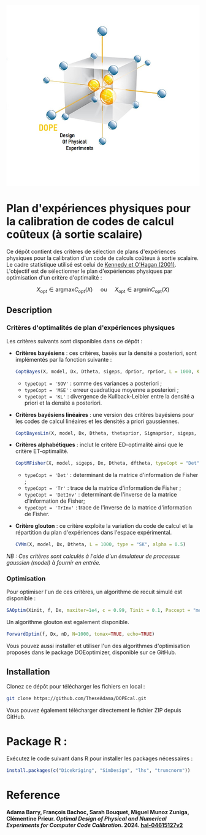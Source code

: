 ![Illustration du plan D-optimal](Graphiques/DOPEcal.jpg)

# Plan d'expériences physiques pour la calibration de codes de calcul coûteux (à sortie scalaire)

Ce dépôt contient des critères de sélection de plans d'expériences physiques pour la calibration d'un code de calculs coûteux à sortie scalaire. Le cadre statistique utilisé est celui de [Kennedy et O'Hagan (2001)](https://www.asc.ohio-state.edu/statistics/comp_exp/jour.club/kennedy01.pdf). L'objectif est de sélectionner le plan d'expériences physiques par optimisation d'un critère d'optimalité :

$$
X_{\text{opt}} \in \text{argmax} C_{\text{opt}}(X) \quad \text{ ou } \quad X_{\text{opt}} \in \text{argmin} C_{\text{opt}}(X)
$$

## Description
### Critères d'optimalités de plan d'expériences physiques
Les critères suivants sont disponibles dans ce dépôt :

- **Critères bayésiens** : ces critères, basés sur la densité a posteriori, sont implémentés par la fonction suivante :

    ```r
    CoptBayes(X, model, Dx, Dtheta, sigeps, dprior, rprior, L = 1000, K = 1000, typeCopt = 'KL', type = 'SK', ...)
    ```
    
    - `typeCopt = 'SOV'` : somme des variances a posteriori ;
    - `typeCopt = 'MSE'` : erreur quadratique moyenne a posteriori ;
    - `typeCopt = 'KL'`  : divergence de Kullback-Leibler entre la densité a priori et la densité a posteriori.

- **Critères bayésiens linéaires** : une version des critères bayésiens pour les codes de calcul linéaires et les densités a priori gaussiennes.

    ```r
    CoptBayesLin(X, model, Dx, Dtheta, thetaprior, Sigmaprior, sigeps, L = 1000, typeCopt = 'KL', type = 'SK', ...)
    ```

- **Critères alphabétiques** : inclut le critère ED-optimalité ainsi que le critère ET-optimalité.

    ```r
    CoptMFisher(X, model, sigeps, Dx, Dtheta, dftheta, typeCopt = "Det", L = 1000, type = 'SK')
    ```

    - `typeCopt = 'Det'` : determinant de la matrice d'information de Fisher ;
    - `typeCopt = 'Tr'` : trace de la matrice d'information de Fisher ;
    - `typeCopt = 'DetInv'`  : determinant de l'inverse de la matrice d'information de Fisher;
    - `typeCopt = 'TrInv'` : trace de l'inverse de la matrice d'information de Fisher.

- **Critère glouton** : ce critère exploite la variation du code de calcul et la répartition du plan d'expériences dans l'espace expérimental.

    ```r
    CVMm(X, model, Dx, Dtheta, L = 1000, type = "SK", alpha = 0.5)
    ```

*NB : Ces critères sont calculés à l'aide d'un émulateur de processus gaussien (*model*) à fournir en entrée.*

### Optimisation

Pour optimiser l'un de ces critères, un algorithme de recuit simulé est disponible :

```r
SAOptim(Xinit, f, Dx, maxiter=1e4, c = 0.99, Tinit = 0.1, Paccept = "metropolis", schema = "geo")
```
 Un algorithme glouton est egalement disponible.

 ```r
 ForwardOptim(f, Dx, nD, N=1000, tomax=TRUE, echo=TRUE)
 ```
Vous pouvez aussi installer et utiliser l'un des algorithmes d'optimisation proposés dans le package DOEoptimizer, disponible sur ce GitHub.

## Installation 

Clonez ce dépôt pour télécharger les fichiers en local :

```bash
git clone https://github.com/TheseAdama/DOPEcal.git
```
Vous pouvez également télécharger directement le fichier ZIP depuis GitHub.

# Package R : 
Exécutez le code suivant dans R pour installer les packages nécessaires : 

 ```r
install.packages(c("Dicekriging", "SimDesign", "lhs", "truncnorm"))
 ```

# Reference
**Adama Barry, François Bachoc, Sarah Bouquet, Miguel Munoz Zuniga, Clémentine Prieur. _Optimal Design of Physical and Numerical Experiments for Computer Code Calibration_. 2024. [hal-04615127v2](https://theses.hal.science/UNIV-UT3/hal-04615127v2)**

